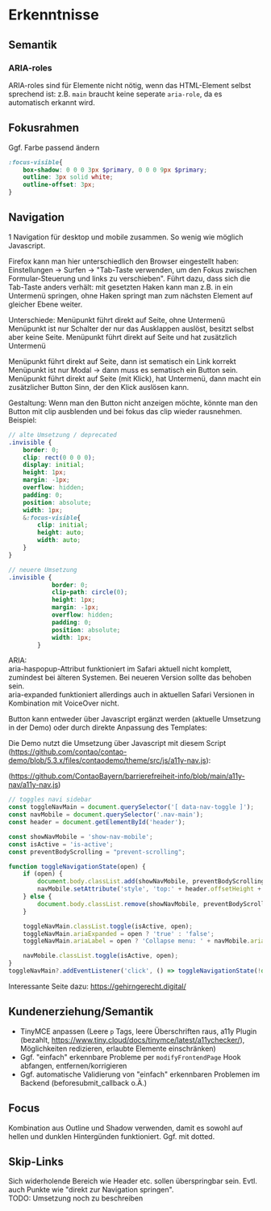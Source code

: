 # Erkenntnisse

## Semantik
### ARIA-roles
ARIA-roles sind für Elemente nicht nötig, wenn das HTML-Element selbst sprechend ist: z.B. `main` braucht keine seperate `aria-role`, da es automatisch erkannt wird.

## Fokusrahmen
Ggf. Farbe passend ändern
```scss
:focus-visible{
	box-shadow: 0 0 0 3px $primary, 0 0 0 9px $primary;
	outline: 3px solid white;
	outline-offset: 3px;
}
```

## Navigation
1 Navigation für desktop und mobile zusammen. So wenig wie möglich Javascript.

Firefox kann man hier unterschiedlich den Browser eingestellt haben: Einstellungen -> Surfen -> "Tab-Taste verwenden, um den Fokus zwischen Formular-Steuerung und links zu verschieben". Führt dazu, dass sich die Tab-Taste anders verhält: mit gesetzten Haken kann man z.B. in ein Untermenü springen, ohne Haken springt man zum nächsten Element auf gleicher Ebene weiter.

Unterschiede:
Menüpunkt führt direkt auf Seite, ohne Untermenü
Menüpunkt ist nur Schalter der nur das Ausklappen auslöst, besitzt selbst aber keine Seite.
Menüpunkt führt direkt auf Seite und hat zusätzlich Untermenü

Menüpunkt führt direkt auf Seite, dann ist sematisch ein Link <a> korrekt
Menüpunkt ist nur Modal -> dann muss es sematisch ein Button sein.
Menüpunkt führt direkt auf Seite (mit Klick), hat Untermenü, dann macht ein zusätzlicher Button Sinn, der den Klick auslösen kann.


Gestaltung:
Wenn man den Button nicht anzeigen möchte, könnte man den Button mit clip ausblenden und bei fokus das clip wieder rausnehmen.
Beispiel:
```scss
// alte Umsetzung / deprecated
.invisible {
	border: 0;
	clip: rect(0 0 0 0);
	display: initial;
	height: 1px;
	margin: -1px;
	overflow: hidden;
	padding: 0;
	position: absolute;
	width: 1px;
	&:focus-visible{
		clip: initial;
		height: auto;
		width: auto;
	}
}
```
```scss
// neuere Umsetzung
.invisible {
            border: 0;
            clip-path: circle(0);
            height: 1px;
            margin: -1px;
            overflow: hidden;
            padding: 0;
            position: absolute;
            width: 1px;
        }
```

ARIA: \
aria-haspopup-Attribut funktioniert im Safari aktuell nicht komplett, zumindest bei älteren Systemen. Bei neueren Version sollte das behoben sein. \
aria-expanded funktioniert allerdings auch in aktuellen Safari Versionen in Kombination mit VoiceOver nicht.

Button kann entweder über Javascript ergänzt werden (aktuelle Umsetzung in der Demo) oder durch direkte Anpassung des Templates:


Die Demo nutzt die Umsetzung über Javascript mit diesem Script (https://github.com/contao/contao-demo/blob/5.3.x/files/contaodemo/theme/src/js/a11y-nav.js):

(https://github.com/ContaoBayern/barrierefreiheit-info/blob/main/a11y-nav/a11y-nav.js)

```js
// toggles navi sidebar
const toggleNavMain = document.querySelector('[ data-nav-toggle ]');
const navMobile = document.querySelector('.nav-main');
const header = document.getElementById('header');

const showNavMobile = 'show-nav-mobile';
const isActive = 'is-active';
const preventBodyScrolling = "prevent-scrolling";

function toggleNavigationState(open) {
    if (open) {
        document.body.classList.add(showNavMobile, preventBodyScrolling);
        navMobile.setAttribute('style', 'top:' + header.offsetHeight + 'px;');
    } else {
        document.body.classList.remove(showNavMobile, preventBodyScrolling);
    }

    toggleNavMain.classList.toggle(isActive, open);
    toggleNavMain.ariaExpanded = open ? 'true' : 'false';
    toggleNavMain.ariaLabel = open ? 'Collapse menu: ' + navMobile.ariaLabel : 'Expand menu: ' + navMobile.ariaLabel;

    navMobile.classList.toggle(isActive, open);
}
toggleNavMain?.addEventListener('click', () => toggleNavigationState(!document.body.classList.contains(showNavMobile)));

```

Interessante Seite dazu: https://gehirngerecht.digital/


## Kundenerziehung/Semantik

 - TinyMCE anpassen (Leere `p` Tags, leere Überschriften raus, a11y Plugin (bezahlt, https://www.tiny.cloud/docs/tinymce/latest/a11ychecker/), Möglichkeiten redizieren, erlaubte Elemente einschränken)
 - Ggf. "einfach" erkennbare Probleme per `modifyFrontendPage` Hook abfangen, entfernen/korrigieren
 - Ggf. automatische Validierung von "einfach" erkennbaren Problemen im Backend (beforesubmit_callback o.Ä.)

## Focus
Kombination aus Outline und Shadow verwenden, damit es sowohl auf hellen und dunklen Hintergünden funktioniert. Ggf. mit dotted.

## Skip-Links
Sich widerholende Bereich wie Header etc. sollen überspringbar sein. Evtl. auch Punkte wie "direkt zur Navigation springen".  
TODO: Umsetzung noch zu beschreiben
